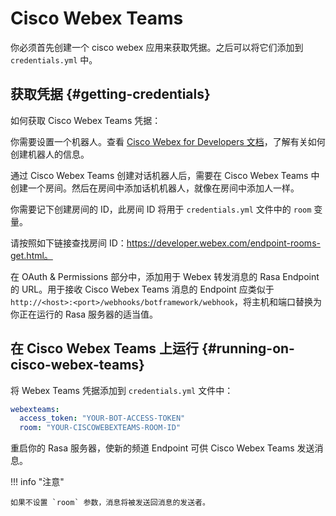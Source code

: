 # Cisco Webex Teams

你必须首先创建一个 cisco webex 应用来获取凭据。之后可以将它们添加到 `credentials.yml` 中。

## 获取凭据 {#getting-credentials}

如何获取 Cisco Webex Teams 凭据：

你需要设置一个机器人。查看 [Cisco Webex for Developers 文档](https://developer.webex.com/docs/bots)，了解有关如何创建机器人的信息。

通过 Cisco Webex Teams 创建对话机器人后，需要在 Cisco Webex Teams 中创建一个房间。然后在房间中添加话机机器人，就像在房间中添加人一样。

你需要记下创建房间的 ID，此房间 ID 将用于 `credentials.yml` 文件中的 `room` 变量。

请按照如下链接查找房间 ID：https://developer.webex.com/endpoint-rooms-get.html。

在 OAuth & Permissions 部分中，添加用于 Webex 转发消息的 Rasa Endpoint 的 URL。用于接收 Cisco Webex Teams 消息的 Endpoint 应类似于 `http://<host>:<port>/webhooks/botframework/webhook`，将主机和端口替换为你正在运行的 Rasa 服务器的适当值。

## 在 Cisco Webex Teams 上运行 {#running-on-cisco-webex-teams}

将 Webex Teams 凭据添加到 `credentials.yml` 文件中：

```yaml
webexteams:
  access_token: "YOUR-BOT-ACCESS-TOKEN"
  room: "YOUR-CISCOWEBEXTEAMS-ROOM-ID"
```

重启你的 Rasa 服务器，使新的频道 Endpoint 可供 Cisco Webex Teams 发送消息。

!!! info "注意"

    如果不设置 `room` 参数，消息将被发送回消息的发送者。
